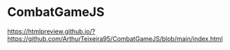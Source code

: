 # CombatGameJS

https://htmlpreview.github.io/?https://github.com/ArthurTeixeira95/CombatGameJS/blob/main/index.html

